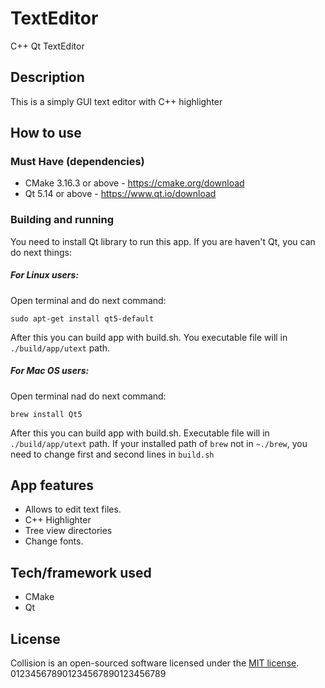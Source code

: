 # TextEditor
C++ Qt TextEditor

## Description
  This is a simply GUI text editor with C++ highlighter

## How to use

### Must Have (dependencies)
- CMake 3.16.3 or above - https://cmake.org/download
- Qt 5.14 or above - https://www.qt.io/download

### Building and running
You need to install Qt library to run this app.
If you are haven't Qt, you can do next things:
##### For Linux users:

Open terminal and do next command:

```
sudo apt-get install qt5-default
```

After this you can build app with build.sh.
You executable file will in ```./build/app/utext``` path.

##### For Mac OS users:
Open terminal nad do next command:

```
brew install Qt5
```

After this you can build app with build.sh. Executable file will in ```./build/app/utext``` path.
If your installed path of ```brew``` not in ```~./brew```, you need to change first and second lines in ```build.sh```

## App features
- Allows to edit text files.
- C++ Highlighter
- Tree view directories
- Change fonts.

## Tech/framework used
 - CMake
 - Qt

## License
Collision is an open-sourced software licensed under the
[MIT license](LICENSE).
012345678901234567890123456789
